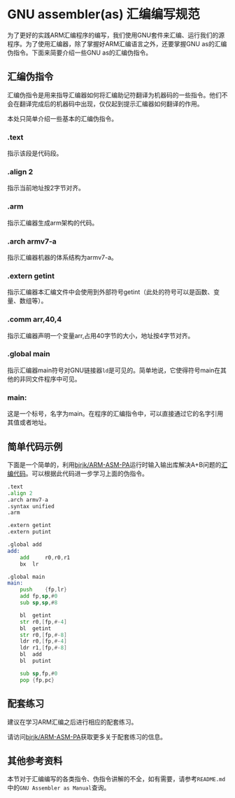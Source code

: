 # GNU assembler(as) 汇编编写规范

为了更好的实践ARM汇编程序的编写，我们使用GNU套件来汇编、运行我们的源程序。为了使用汇编器，除了掌握好ARM汇编语言之外，还要掌握GNU as的汇编伪指令。下面来简要介绍一些GNU as的汇编伪指令。

## 汇编伪指令

汇编伪指令是用来指导汇编器如何将汇编助记符翻译为机器码的一些指令。他们不会在翻译完成后的机器码中出现，仅仅起到提示汇编器如何翻译的作用。

本处只简单介绍一些基本的汇编伪指令。

### .text
指示该段是代码段。

### .align 2
指示当前地址按2字节对齐。

### .arm
指示汇编器生成arm架构的代码。

### .arch armv7-a
指示汇编器机器的体系结构为armv7-a。

### .extern getint
指示汇编器本汇编文件中会使用到外部符号getint（此处的符号可以是函数、变量、数组等）。

### .comm arr,40,4
指示汇编器声明一个变量arr,占用40字节的大小，地址按4字节对齐。

### .global main
指示汇编器main符号对GNU链接器`ld`是可见的。简单地说，它使得符号main在其他的非同文件程序中可见。

### main:
这是一个标号，名字为main。在程序的汇编指令中，可以直接通过它的名字引用其值或者地址。

## 简单代码示例

下面是一个简单的，利用[bjrjk/ARM-ASM-PA](https://github.com/bjrjk/ARM-ASM-PA)运行时输入输出库解决A+B问题的[汇编代码](https://github.com/bjrjk/ARM-ASM-PA/blob/master/template/template.s)。可以根据此代码进一步学习上面的伪指令。
```asm
.text
.align 2
.arch armv7-a
.syntax unified
.arm

.extern getint
.extern putint

.global add
add:
	add 	r0,r0,r1
	bx	lr

.global main
main:
	push	{fp,lr}
	add	fp,sp,#0
	sub	sp,sp,#8

	bl	getint
	str	r0,[fp,#-4]
	bl	getint
	str	r0,[fp,#-8]
	ldr	r0,[fp,#-4]
	ldr	r1,[fp,#-8]
	bl	add
	bl	putint

	sub	sp,fp,#0
	pop	{fp,pc}
```

## 配套练习

建议在学习ARM汇编之后进行相应的配套练习。

请访问[bjrjk/ARM-ASM-PA](https://github.com/bjrjk/ARM-ASM-PA)获取更多关于配套练习的信息。

## 其他参考资料

本节对于汇编编写的各类指令、伪指令讲解的不全，如有需要，请参考`README.md`中的`GNU Assembler as Manual`查询。